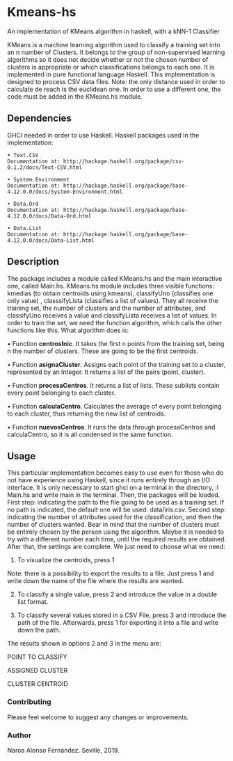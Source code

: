 # Kmeans-hs
An implementation of KMeans algorithm in haskell, with a kNN-1 Classifier

KMeans is a machine learning algorithm used to classify a training set into an n number of Clusters. It belongs to the group of non-supervised learning algorithms so it does not decide whether or not the chosen number of clusters is appropriate or which classifications belongs to each one. It is implemented in pure functional language Haskell.
This implementation is designed to process CSV data files.
Note: the only distance used in order to calculate de reach is the euclidean one. In order to use a different one, the code must be added in the KMeans.hs module.

## Dependencies
GHCI needed in order to use Haskell.
Haskell packages used in the implementation:

    • Text.CSV  
    Documentation at: http://hackage.haskell.org/package/csv-0.1.2/docs/Text-CSV.html
  
    • System.Environment  
    Documentation at: http://hackage.haskell.org/package/base-4.12.0.0/docs/System-Environment.html
  
    • Data.Ord  
    Documentation at: http://hackage.haskell.org/package/base-4.12.0.0/docs/Data-Ord.html
  
    • Data.List  
    Documentation at: http://hackage.haskell.org/package/base-4.12.0.0/docs/Data-List.html
  

## Description
The package includes a module called KMeans.hs and the main interactive one, called Main.hs.
KMeans.hs module includes three visible functions: kmedias (to obtain centroids using kmeans), classifyUno (classifies one only value) , classsifyLista (classifies a list of values). They all receive the training set, the number of clusters and the number of attributes, and classifyUno receives a value and classifyLista receives a list of values.
In order to train the set, we need the function algorithm, which calls the other functions like this.
What algorithm does is:


 • Function **centrosInic**. It takes the first n points from the training set, being n the number of clusters. These are going to be the first centroids. 


 • Function **asignaCluster**. Assigns each point of the training set to a cluster, represented by an Integer. It returns a list of the pairs (point, cluster).


 • Function **procesaCentros**. It returns a list of lists. These sublists contain every point belonging to each cluster.


 • Function **calculaCentro**. Calculates the average of every point belonging to each cluster, thus returning the new list of centroids.


 • Function **nuevosCentros**. It runs the data through procesaCentros and calculaCentro, so it is all condensed in the same function.



## Usage
This particular implementation becomes easy to use even for those who do not have experience using Haskell, since it runs entirely through an I/O interface.
It is only necessary to start ghci on a terminal in the directory, :l Main.hs and write main in the terminal. Then, the packages will be loaded.
First step: indicating the path to the file going to be used as a training set. If no path is indicated, the default one will be used: data/iris.csv.
Second step: indicating the number of attributes used for the classification, and then the number of clusters wanted. Bear in mind that the number of clusters must be entirely chosen by the person using the algorithm. Maybe it is needed to try with a different number each time, until the required results are obtained.
After that, the settings are complete. We just need to choose what we need:

  1. To visualize the centroids, press 1

Note: there is a possibility to export the results to a file. Just press 1 and write down the name of the file where the results are wanted.


  2. To classify a single value, press 2 and introduce the value in a double list format.


  3. To classify several values stored in a CSV File, press 3 and introduce the path of the file. Afterwards, press 1 for exporting it into a file and write down the path.


The results shown in options 2 and 3 in the menu are:

POINT TO CLASSIFY

ASSIGNED CLUSTER

CLUSTER CENTROID

### Contributing
Please feel welcome to suggest any changes or improvements.

### Author
Naroa Alonso Fernández. Seville, 2019.
